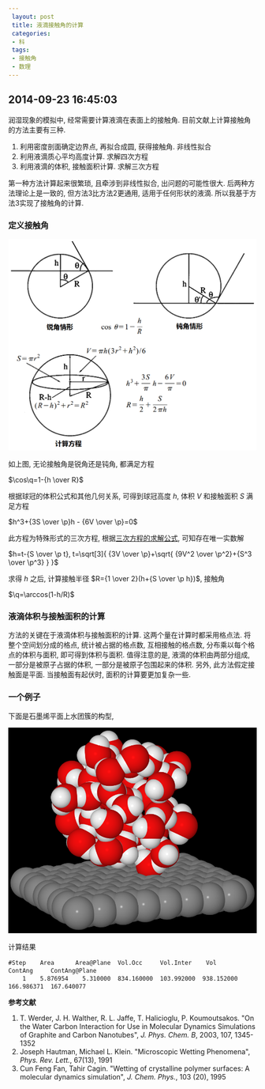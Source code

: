 ```yaml
---
 layout: post
 title: 液滴接触角的计算
 categories:
 - 科
 tags:
 - 接触角
 - 数理
---
```


## 2014-09-23 16:45:03

润湿现象的模拟中, 经常需要计算液滴在表面上的接触角. 目前文献上计算接触角的方法主要有三种.

1. 利用密度剖面确定边界点, 再拟合成圆, 获得接触角. 非线性拟合
2. 利用液滴质心平均高度计算. 求解四次方程
3. 利用液滴的体积, 接触面积计算. 求解三次方程

第一种方法计算起来很繁琐, 且牵涉到非线性拟合, 出问题的可能性很大.
后两种方法理论上是一致的, 但方法3比方法2更通用, 适用于任何形状的液滴. 所以我基于方法3实现了接触角的计算.


### 定义接触角

![](/pic/ContactAngle.png)

如上图, 无论接触角是锐角还是钝角, 都满足方程

$\cos\q=1-{h \over R}$

根据球冠的体积公式和其他几何关系, 可得到球冠高度 $h$, 体积 $V$ 和接触面积 $S$ 满足方程

$h^3+{3S \over \p}h - {6V \over \p}=0$

此方程为特殊形式的三次方程, 根据[三次方程的求解公式](http://jerkwin.github.io/2012/10/30/%E4%B8%80%E5%85%83%E4%B8%89%E6%AC%A1%E6%96%B9%E7%A8%8B%E6%B1%82%E6%A0%B9%E5%85%AC%E5%BC%8F%E5%8F%8A%E5%85%B6Fortran%E4%BB%A3%E7%A0%81/), 可知存在唯一实数解

$h=t-{S \over \p t}, t=\sqrt[3]{ {3V \over \p}+\sqrt{ {9V^2 \over \p^2}+{S^3 \over \p^3} } }$

求得 $h$ 之后, 计算接触半径 $R={1 \over 2}(h+{S \over \p h})$, 接触角

$\q=\arccos(1-h/R)$

### 液滴体积与接触面积的计算

方法的关键在于液滴体积与接触面积的计算. 这两个量在计算时都采用格点法. 将整个空间划分成的格点, 
统计被占据的格点数, 互相接触的格点数, 分布乘以每个格点的体积与面积, 即可得到体积与面积.
值得注意的是, 液滴的体积由两部分组成, 一部分是被原子占据的体积, 一部分是被原子包围起来的体积.
另外, 此方法假定接触面是平面. 当接触面有起伏时, 面积的计算要更加复杂一些.

### 一个例子

下面是石墨烯平面上水团簇的构型, 

![](/pic/GraWat.png)

计算结果

    #Step    Area      Area@Plane  Vol.Occ     Vol.Inter    Vol        ContAng     ContAng@Plane
        1    5.876954    5.310000  834.160000  103.992000  938.152000  166.986371  167.640077

**参考文献**

1. T. Werder, J. H. Walther, R. L. Jaffe, T. Halicioglu, P. Koumoutsakos. "On the Water Carbon Interaction for Use in Molecular Dynamics Simulations of Graphite and Carbon Nanotubes", _J. Phys. Chem. B_, 2003, 107, 1345-1352
2. Joseph Hautman, Michael L. Klein. "Microscopic Wetting Phenomena", _Phys. Rev. Lett._, 67(13), 1991
3. Cun Feng Fan, Tahir Cagin. "Wetting of crystalline polymer surfaces: A molecular dynamics simulation", _J. Chem. Phys._, 103 (20), 1995




